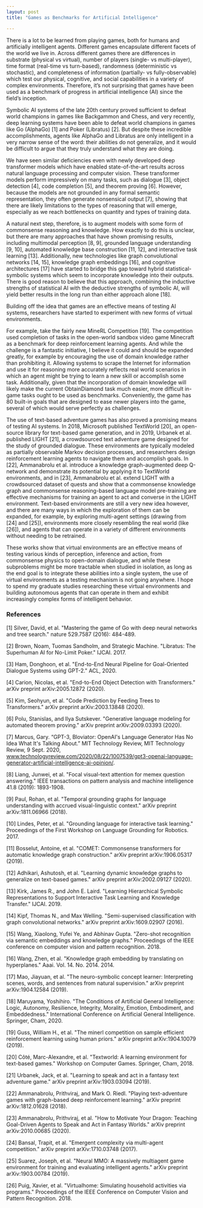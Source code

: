 ```yaml
---
layout: post
title: "Games as Benchmarks for Artificial Intelligence"

---
```


There is a lot to be learned from playing games, both for humans and artificially intelligent agents. Different games encapsulate different facets of the world we live in. Across different games there are differences in substrate (physical vs virtual), number of players (single- vs multi-player), time format (real-time vs turn-based), randomness (deterministic vs stochastic), and completeness of information (partially- vs fully-observable) which test our physical, cognitive, and social capabilities in a variety of complex environments. Therefore, it’s not surprising that games have been used as a benchmark of progress in artificial intelligence (AI) since the field’s inception.

Symbolic AI systems of the late 20th century proved sufficient to defeat world champions in games like Backgammon and Chess, and very recently, deep learning systems have been able to defeat world champions in games like Go (AlphaGo) [1] and Poker (Libratus) [2]. But despite these incredible accomplishments, agents like AlphaGo and Libratus are only intelligent in a very narrow sense of the word: their abilities do not generalize, and it would be difficult to argue that they truly understand what they are doing.

We have seen similar deficiencies even with newly developed deep transformer models which have enabled state-of-the-art results across natural language processing and computer vision. These transformer models perform impressively on many tasks, such as dialogue [3], object detection [4], code completion [5], and theorem proving [6]. However, because the models are not grounded in any formal semantic representation, they often generate nonsensical output [7], showing that there are likely limitations to the types of reasoning that will emerge, especially as we reach bottlenecks on quantity and types of training data.

A natural next step, therefore, is to augment models with some form of commonsense reasoning and knowledge. How exactly to do this is unclear, but there are many approaches that have shown promising results, including multimodal perception [8, 9], grounded language understanding [9, 10], automated knowledge base construction [11, 12], and interactive task learning [13]. Additionally, new technologies like graph convolutional networks [14, 15], knowledge graph embeddings [16], and cognitive architectures [17] have started to bridge this gap toward hybrid statistical-symbolic systems which seem to incorporate knowledge into their outputs. There is good reason to believe that this approach, combining the inductive strengths of statistical AI with the deductive strengths of symbolic AI, will yield better results in the long run than either approach alone [18].

Building off the idea that games are an effective means of testing AI systems, researchers have started to experiment with new forms of virtual environments.

For example, take the fairly new MineRL Competition [19]. The competition used completion of tasks in the open-world sandbox video game Minecraft as a benchmark for deep reinforcement learning agents. And while the challenge is a fantastic initiative, I believe it could and should be expanded greatly, for example by encouraging the use of domain knowledge rather than prohibiting it. Allowing systems to scrape the Internet for information and use it for reasoning more accurately reflects real world scenarios in which an agent might be trying to learn a new skill or accomplish some task. Additionally, given that the incorporation of domain knowledge will likely make the current ObtainDiamond task much easier, more difficult in-game tasks ought to be used as benchmarks. Conveniently, the game has 80 built-in goals that are designed to ease newer players into the game, several of which would serve perfectly as challenges. 

The use of text-based adventure games has also proved a promising means of testing AI systems. In 2018, Microsoft published TextWorld [20], an open-source library for text-based game generation, and in 2019, Urbanek et al. published LIGHT [21], a crowdsourced text adventure game designed for the study of grounded dialogue. These environments are typically modeled as partially observable Markov decision processes, and researchers design reinforcement learning agents to navigate them and accomplish goals. In [22], Ammanabrolu et al. introduce a knowledge graph-augmented deep Q-network and demonstrate its potential by applying it to TextWorld environments, and in [23], Ammanabrolu et al. extend LIGHT with a crowdsourced dataset of quests and show that a commonsense knowledge graph and commonsense reasoning-based language model pre-training are effective mechanisms for training an agent to act and converse in the LIGHT environment. Text-based environments are still a very new idea however, and there are many ways in which the exploration of them can be expanded, for example, by exploring multi-agent settings (drawing from [24] and [25]), environments more closely resembling the real world (like [26]), and agents that can operate in a variety of different environments without needing to be retrained. 

These works show that virtual environments are an effective means of testing various kinds of perception, inference and action, from commonsense physics to open-domain dialogue, and while these subproblems might be more tractable when studied in isolation, as long as the end goal is to integrate these abilities into a single system, the use of virtual environments as a testing mechanism is not going anywhere. I hope to spend my graduate studies researching these virtual environments and building autonomous agents that can operate in them and exhibit increasingly complex forms of intelligent behavior. 


### References

[1] Silver, David, et al. "Mastering the game of Go with deep neural networks and tree search." nature 529.7587 (2016): 484-489.

[2] Brown, Noam, Tuomas Sandholm, and Strategic Machine. "Libratus: The Superhuman AI for No-Limit Poker." IJCAI. 2017.

[3] Ham, Donghoon, et al. "End-to-End Neural Pipeline for Goal-Oriented Dialogue Systems using GPT-2." ACL, 2020.

[4] Carion, Nicolas, et al. "End-to-End Object Detection with Transformers." arXiv preprint arXiv:2005.12872 (2020).

[5] Kim, Seohyun, et al. "Code Prediction by Feeding Trees to Transformers." arXiv preprint arXiv:2003.13848 (2020).

[6] Polu, Stanislas, and Ilya Sutskever. "Generative language modeling for automated theorem proving." arXiv preprint arXiv:2009.03393 (2020).

[7] Marcus, Gary. “GPT-3, Bloviator: OpenAI's Language Generator Has No Idea What It's Talking About.” MIT Technology Review, MIT Technology Review, 9 Sept. 2020, www.technologyreview.com/2020/08/22/1007539/gpt3-openai-language-generator-artificial-intelligence-ai-opinion/.

[8] Liang, Junwei, et al. "Focal visual-text attention for memex question answering." IEEE transactions on pattern analysis and machine intelligence 41.8 (2019): 1893-1908.

[9] Paul, Rohan, et al. "Temporal grounding graphs for language understanding with accrued visual-linguistic context." arXiv preprint arXiv:1811.06966 (2018).

[10] Lindes, Peter, et al. "Grounding language for interactive task learning." Proceedings of the First Workshop on Language Grounding for Robotics. 2017.

[11] Bosselut, Antoine, et al. "COMET: Commonsense transformers for automatic knowledge graph construction." arXiv preprint arXiv:1906.05317 (2019).

[12] Adhikari, Ashutosh, et al. "Learning dynamic knowledge graphs to generalize on text-based games." arXiv preprint arXiv:2002.09127 (2020).

[13] Kirk, James R., and John E. Laird. "Learning Hierarchical Symbolic Representations to Support Interactive Task Learning and Knowledge Transfer." IJCAI. 2019.

[14] Kipf, Thomas N., and Max Welling. "Semi-supervised classification with graph convolutional networks." arXiv preprint arXiv:1609.02907 (2016).

[15] Wang, Xiaolong, Yufei Ye, and Abhinav Gupta. "Zero-shot recognition via semantic embeddings and knowledge graphs." Proceedings of the IEEE conference on computer vision and pattern recognition. 2018.

[16] Wang, Zhen, et al. "Knowledge graph embedding by translating on hyperplanes." Aaai. Vol. 14. No. 2014. 2014.

[17] Mao, Jiayuan, et al. "The neuro-symbolic concept learner: Interpreting scenes, words, and sentences from natural supervision." arXiv preprint arXiv:1904.12584 (2019).

[18] Maruyama, Yoshihiro. "The Conditions of Artificial General Intelligence: Logic, Autonomy, Resilience, Integrity, Morality, Emotion, Embodiment, and Embeddedness." International Conference on Artificial General Intelligence. Springer, Cham, 2020.

[19] Guss, William H., et al. "The minerl competition on sample efficient reinforcement learning using human priors." arXiv preprint arXiv:1904.10079 (2019).

[20] Côté, Marc-Alexandre, et al. "Textworld: A learning environment for text-based games." Workshop on Computer Games. Springer, Cham, 2018.

[21] Urbanek, Jack, et al. "Learning to speak and act in a fantasy text adventure game." arXiv preprint arXiv:1903.03094 (2019).

[22] Ammanabrolu, Prithviraj, and Mark O. Riedl. "Playing text-adventure games with graph-based deep reinforcement learning." arXiv preprint arXiv:1812.01628 (2018).

[23] Ammanabrolu, Prithviraj, et al. "How to Motivate Your Dragon: Teaching Goal-Driven Agents to Speak and Act in Fantasy Worlds." arXiv preprint arXiv:2010.00685 (2020).

[24] Bansal, Trapit, et al. "Emergent complexity via multi-agent competition." arXiv preprint arXiv:1710.03748 (2017).

[25] Suarez, Joseph, et al. "Neural MMO: A massively multiagent game environment for training and evaluating intelligent agents." arXiv preprint arXiv:1903.00784 (2019).

[26] Puig, Xavier, et al. "Virtualhome: Simulating household activities via programs." Proceedings of the IEEE Conference on Computer Vision and Pattern Recognition. 2018.

